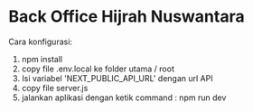 # Back Office Hijrah Nuswantara

Cara konfigurasi:

1. npm install
2. copy file .env.local ke folder utama / root
3. Isi variabel 'NEXT_PUBLIC_API_URL' dengan url API
4. copy file server.js
5. jalankan aplikasi dengan ketik command : npm run dev